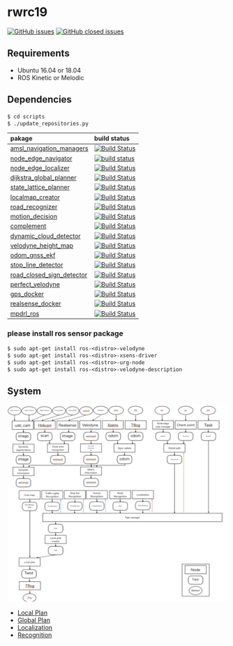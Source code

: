 # rwrc19

[![GitHub issues](https://img.shields.io/github/issues/amslabtech/rwrc19.svg)](https://github.com/amslabtech/rwrc19/issues?q=is%3Aopen+is%3Aissue)
[![GitHub closed issues](https://img.shields.io/github/issues-closed/amslabtech/rwrc19.svg)](https://github.com/amslabtech/rwrc19/issues?q=is%3Aissue+is%3Aclosed)

## Requirements
- Ubuntu 16.04 or 18.04
- ROS Kinetic or Melodic

## Dependencies

```
$ cd scripts
$ ./update_repositories.py
```

|pakage | build status |
|:--- |:---|
|[amsl_navigation_managers](https://github.com/amslabtech/amsl_navigation_managers) |[![Build Status](https://travis-ci.org/amslabtech/amsl_navigation_managers.svg?branch=master)](https://travis-ci.org/amslabtech/amsl_navigation_managers) |
|[node_edge_navigator](https://github.com/amslabtech/node_edge_navigator) |[![build status](https://travis-ci.org/amslabtech/node_edge_navigator.svg?branch=master)](https://travis-ci.org/amslabtech/node_edge_navigator) |
|[node_edge_localizer](https://github.com/amslabtech/node_edge_localizer) |[![Build Status](https://travis-ci.org/amslabtech/node_edge_localizer.svg?branch=master)](https://travis-ci.org/amslabtech/node_edge_localizer) |
|[dijkstra_global_planner](https://github.com/amslabtech/dijkstra_global_planner) |[![Build Status](https://travis-ci.org/amslabtech/dijkstra_global_planner.svg?branch=master)](https://travis-ci.org/amslabtech/node_edge_localizer) |
|[state_lattice_planner](https://github.com/amslabtech/state_lattice_planner) |[![Build Status](https://travis-ci.org/amslabtech/state_lattice_planner.svg?branch=master)](https://travis-ci.org/amslabtech/state_lattice_planner) |
|[localmap_creator](https://github.com/amslabtech/localmap_creator) |[![Build Status](https://travis-ci.org/amslabtech/localmap_creator.svg?branch=master)](https://travis-ci.org/amslabtech/localmap_creator) |
|[road_recognizer](https://github.com/amslabtech/road_recognizer) |[![Build Status](https://travis-ci.org/amslabtech/road_recognizer.svg?branch=master)](https://travis-ci.org/amslabtech/road_recognizer) |
|[motion_decision](https://github.com/amslabtech/motion_decision) |[![Build Status](https://travis-ci.org/amslabtech/motion_decision.svg?branch=master)](https://travis-ci.org/amslabtech/motion_decision)|
|[complement](https://github.com/amslabtech/complement) |[![Build Status](https://travis-ci.org/amslabtech/complement.svg?branch=master)](https://travis-ci.org/amslabtech/complement)|
|[dynamic_cloud_detector](https://github.com/amslabtech/dynamic_cloud_detector) |[![Build Status](https://travis-ci.org/amslabtech/dynamic_cloud_detector.svg?branch=master)](https://travis-ci.org/amslabtech/dynamic_cloud_detector)|
|[velodyne_height_map](https://github.com/amslabtech/velodyne_height_map) |[![Build Status](https://travis-ci.org/amslabtech/velodyne_height_map.svg?branch=master)](https://travis-ci.org/amslabtech/velodyne_height_map)|
|[odom_gnss_ekf](https://github.com/amslabtech/odom_gnss_ekf) |[![Build Status](https://travis-ci.org/amslabtech/odom_gnss_ekf.svg?branch=master)](https://travis-ci.org/amslabtech/odom_gnss_ekf)|
|[stop_line_detector](https://github.com/amslabtech/stop_line_detector) |[![Build Status](https://travis-ci.org/amslabtech/stop_line_detector.svg?branch=master)](https://travis-ci.org/amslabtech/stop_line_detector)|
|[road_closed_sign_detector](https://github.com/amslabtech/road_closed_sign_detector) |[![Build Status](https://travis-ci.org/amslabtech/road_closed_sign_detector.svg?branch=master)](https://travis-ci.org/amslabtech/road_closed_sign_detector)|
|[perfect_velodyne](https://github.com/amslabtech/perfect_velodyne) |[![Build Status](https://travis-ci.org/amslabtech/perfect_velodyne.svg?branch=master)](https://travis-ci.org/amslabtech/perfect_velodyne)|
|[gps_docker](https://github.com/amslabtech/gps_docker) |[![Build Status](https://travis-ci.org/amslabtech/gps_docker.svg?branch=master)](https://travis-ci.org/amslabtech/gps_docker)|
|[realsense_docker](https://github.com/amslabtech/realsense_docker) |[![Build Status](https://travis-ci.org/amslabtech/realsense_docker.svg?branch=master)](https://travis-ci.org/amslabtech/realsense_docker)|
|[mpdrl_ros](https://github.com/amslabtech/mpdrl_ros) |[![Build Status](https://travis-ci.org/amslabtech/mpdrl_ros.svg?branch=master)](https://travis-ci.org/amslabtech/mpdrl_ros)|

### please install ros sensor package
```
$ sudo apt-get install ros-<distro>-velodyne
$ sudo apt-get install ros-<distro>-xsens-driver
$ sudo apt-get install ros-<distro>-urg-node
$ sudo apt-get install ros-<distro>-velodyne-description
```

## System
![Base System](https://github.com/amslabtech/rwrc19/blob/master/base_system.png)
- [Local Plan](/docs/local_plan.md)
- [Global Plan](/docs/global_plan.md)
- [Localization](/docs/localization.md)
- [Recognition](/docs/recognition.md)
